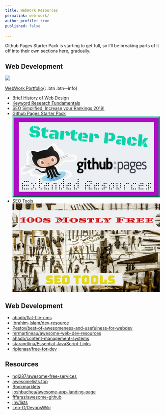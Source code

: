 ```yaml
---
title: WebWork Resources
permalink: web-work/
author_profile: true
published: false

---
```



Github Pages Starter Pack is starting to get full, so I'll be breaking parts of it off into their own sections here, gradually.

## Web Development

![](https://i.imgur.com/iySrC4c.png)

[WebWork Portfolio](#web-development){: .btn .btn--info}

* <a href="https://www.csbtechemporium.com/web-design-history/" target="_blank">Brief History of Web Design</a>
* <a href="https://www.csbtechemporium.com/keyword-research-fundamentals/" target="_blank">Keyword Research Fundamentals</a>
* <a href="https://csbtechemporium.com/seo-simplified-2019" target="_blank">SEO Simplified! Increase your Rankings 2019!</a>
* [Github Pages Starter Pack](https://infominer.id/gh-pages-starter-pack.html)
[![](/assets/img/gh-pages-starter-pack.png)](https://infominer.id/gh-pages-starter-pack.html)
* [SEO Tools](https://infominer.id/seo-tools.html)
[![](/assets/img/100s-SEO-tools.png)](https://infominer.id/seo-tools.html)





## Web Development
* [ahadb/flat-file-cms](https://github.com/ahadb/flat-file-cms)
* [Ibrahim-Islam/dev-resource](https://github.com/Ibrahim-Islam/dev-resource)
* [Pestov/best-of-awesomeness-and-usefulness-for-webdev](https://github.com/Pestov/best-of-awesomeness-and-usefulness-for-webdev)
* [mrmartineau/awesome-web-dev-resources](https://github.com/mrmartineau/awesome-web-dev-resources)
* [ahadb/content-management-systems](https://github.com/ahadb/content-management-systems)
* [starandtina/Essential-JavaScript-Links](https://github.com/starandtina/Essential-JavaScript-Links)
* [ripienaar/free-for-dev](https://github.com/ripienaar/free-for-dev)


## Resources

* [hql287/awesome-free-services](https://github.com/hql287/awesome-free-services)
* [awesomelists.top](https://awesomelists.top)
* [Bookmarklets](http://marklets.com/FAQ.aspx)
* [joshbuchea/awesome-app-landing-page](https://github.com/joshbuchea/awesome-app-landing-page)
* [fffaraz/awesome-github](https://github.com/fffaraz/awesome-github)
* [jnv/lists](https://github.com/jnv/lists)
* [Leo-G/DevopsWiki](https://github.com/Leo-G/DevopsWiki)


